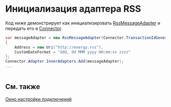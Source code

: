 # Инициализация адаптера RSS

Код ниже демонстрирует как инициализировать [RssMessageAdapter](xref:StockSharp.Rss.RssMessageAdapter) и передать его в [Connector](xref:StockSharp.Algo.Connector).

```cs
var messageAdapter = new RssMessageAdapter(Connector.TransactionIdGenerator)
{
    Address = new Uri("http://energy.rss"),
    CustomDateFormat = "ddd, dd MMM yyyy HH:mm:ss zzzz"
};
Connector.Adapter.InnerAdapters.Add(messageAdapter);
...	
							
```

## См. также

[Окно настройки подключений](../../../graphical_user_interface/connection_settings_window.md)
